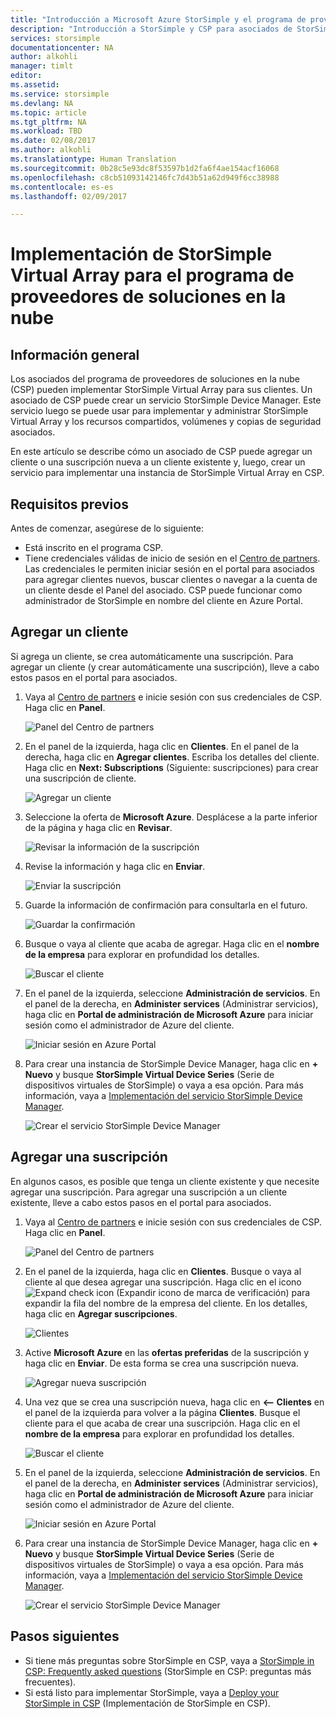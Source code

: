 ```yaml
---
title: "Introducción a Microsoft Azure StorSimple y el programa de proveedores de soluciones en la nube | Microsoft Docs"
description: "Introducción a StorSimple y CSP para asociados de StorSimple."
services: storsimple
documentationcenter: NA
author: alkohli
manager: timlt
editor: 
ms.assetid: 
ms.service: storsimple
ms.devlang: NA
ms.topic: article
ms.tgt_pltfrm: NA
ms.workload: TBD
ms.date: 02/08/2017
ms.author: alkohli
ms.translationtype: Human Translation
ms.sourcegitcommit: 0b28c5e93dc8f53597b1d2fa6f4ae154acf16068
ms.openlocfilehash: c8cb51093142146fc7d43b51a62d949f6cc38988
ms.contentlocale: es-es
ms.lasthandoff: 02/09/2017

---
```


# <a name="deploy-storsimple-virtual-array-for-cloud-solution-provider-program"></a>Implementación de StorSimple Virtual Array para el programa de proveedores de soluciones en la nube

## <a name="overview"></a>Información general

Los asociados del programa de proveedores de soluciones en la nube (CSP) pueden implementar StorSimple Virtual Array para sus clientes. Un asociado de CSP puede crear un servicio StorSimple Device Manager. Este servicio luego se puede usar para implementar y administrar StorSimple Virtual Array y los recursos compartidos, volúmenes y copias de seguridad asociados.

En este artículo se describe cómo un asociado de CSP puede agregar un cliente o una suscripción nueva a un cliente existente y, luego, crear un servicio para implementar una instancia de StorSimple Virtual Array en CSP.

## <a name="prerequisites"></a>Requisitos previos

Antes de comenzar, asegúrese de lo siguiente:

- Está inscrito en el programa CSP.
- Tiene credenciales válidas de inicio de sesión en el [Centro de partners](http://partnercenter.microsoft.com/). Las credenciales le permiten iniciar sesión en el portal para asociados para agregar clientes nuevos, buscar clientes o navegar a la cuenta de un cliente desde el Panel del asociado. CSP puede funcionar como administrador de StorSimple en nombre del cliente en Azure Portal.
                             
## <a name="add-a-customer"></a>Agregar un cliente

Si agrega un cliente, se crea automáticamente una suscripción. Para agregar un cliente (y crear automáticamente una suscripción), lleve a cabo estos pasos en el portal para asociados.

1. Vaya al [Centro de partners](http://partnercenter.microsoft.com/) e inicie sesión con sus credenciales de CSP. Haga clic en **Panel**.

     ![Panel del Centro de partners](./media/storsimple-partner-csp-deploy/image1.png)
                              
2. En el panel de la izquierda, haga clic en **Clientes**. En el panel de la derecha, haga clic en **Agregar clientes**. Escriba los detalles del cliente. Haga clic en **Next: Subscriptions** (Siguiente: suscripciones) para crear una suscripción de cliente.

    ![Agregar un cliente](./media/storsimple-partner-csp-deploy/image2.png)

3.  Seleccione la oferta de **Microsoft Azure**. Desplácese a la parte inferior de la página y haga clic en **Revisar**.

    ![Revisar la información de la suscripción](./media/storsimple-partner-csp-deploy/image3.png)
                              
4. Revise la información y haga clic en **Enviar**.

    ![Enviar la suscripción](./media/storsimple-partner-csp-deploy/image4.png)

5. Guarde la información de confirmación para consultarla en el futuro.

    ![Guardar la confirmación](./media/storsimple-partner-csp-deploy/image5.png)

6. Busque o vaya al cliente que acaba de agregar. Haga clic en el **nombre de la empresa** para explorar en profundidad los detalles.

    ![Buscar el cliente](./media/storsimple-partner-csp-deploy/image6.png)  

7. En el panel de la izquierda, seleccione **Administración de servicios**. En el panel de la derecha, en **Administer services** (Administrar servicios), haga clic en **Portal de administración de Microsoft Azure** para iniciar sesión como el administrador de Azure del cliente.

    ![Iniciar sesión en Azure Portal](./media/storsimple-partner-csp-deploy/image9.png)

8. Para crear una instancia de StorSimple Device Manager, haga clic en **+ Nuevo** y busque **StorSimple Virtual Device Series** (Serie de dispositivos virtuales de StorSimple) o vaya a esa opción. Para más información, vaya a [Implementación del servicio StorSimple Device Manager](storsimple-virtual-array-manage-service.md).

    ![Crear el servicio StorSimple Device Manager](./media/storsimple-partner-csp-deploy/image8.png)


## <a name="add-a-subscription"></a>Agregar una suscripción

En algunos casos, es posible que tenga un cliente existente y que necesite agregar una suscripción. Para agregar una suscripción a un cliente existente, lleve a cabo estos pasos en el portal para asociados.

1. Vaya al [Centro de partners](http://partnercenter.microsoft.com/) e inicie sesión con sus credenciales de CSP. Haga clic en **Panel**.

     ![Panel del Centro de partners](./media/storsimple-partner-csp-deploy/image1.png)
                              
2. En el panel de la izquierda, haga clic en **Clientes**. Busque o vaya al cliente al que desea agregar una suscripción. Haga clic en el icono ![Expand check icon](./media/storsimple-partner-csp-deploy/expand_pane_icon.png) (Expandir icono de marca de verificación) para expandir la fila del nombre de la empresa del cliente. En los detalles, haga clic en **Agregar suscripciones**.

    ![Clientes](./media/storsimple-partner-csp-deploy/image10.png)

3. Active **Microsoft Azure** en las **ofertas preferidas** de la suscripción y haga clic en **Enviar**. De esta forma se crea una suscripción nueva.

    ![Agregar nueva suscripción](./media/storsimple-partner-csp-deploy/image11.png)

6. Una vez que se crea una suscripción nueva, haga clic en **<-- Clientes** en el panel de la izquierda para volver a la página **Clientes**. Busque el cliente para el que acaba de crear una suscripción. Haga clic en el **nombre de la empresa** para explorar en profundidad los detalles.

    ![Buscar el cliente](./media/storsimple-partner-csp-deploy/image6.png)  

7. En el panel de la izquierda, seleccione **Administración de servicios**. En el panel de la derecha, en **Administer services** (Administrar servicios), haga clic en **Portal de administración de Microsoft Azure** para iniciar sesión como el administrador de Azure del cliente.

    ![Iniciar sesión en Azure Portal](./media/storsimple-partner-csp-deploy/image9.png)

8. Para crear una instancia de StorSimple Device Manager, haga clic en **+ Nuevo** y busque **StorSimple Virtual Device Series** (Serie de dispositivos virtuales de StorSimple) o vaya a esa opción. Para más información, vaya a [Implementación del servicio StorSimple Device Manager](storsimple-virtual-array-manage-service.md).

    ![Crear el servicio StorSimple Device Manager](./media/storsimple-partner-csp-deploy/image8.png)

## <a name="next-steps"></a>Pasos siguientes

- Si tiene más preguntas sobre StorSimple en CSP, vaya a [StorSimple in CSP: Frequently asked questions](storsimple-partner-csp-faq.md) (StorSimple en CSP: preguntas más frecuentes).
- Si está listo para implementar StorSimple, vaya a [Deploy your StorSimple in CSP](storsimple-partner-csp-deploy.md) (Implementación de StorSimple en CSP).

